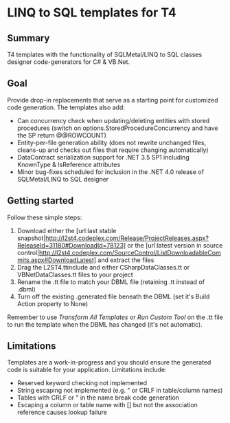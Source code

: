 # LINQ to SQL templates for T4

## Summary
T4 templates with the functionality of SQLMetal/LINQ to SQL classes designer code-generators for C# & VB.Net.

## Goal
Provide drop-in replacements that serve as a starting point for customized code generation. The templates also add:

- Can concurrency check when updating/deleting entities with stored procedures (switch on options.StoredProcedureConcurrency and have the SP return @@ROWCOUNT)
- Entity-per-file generation ability (does not rewrite unchanged files, cleans-up and checks out files that require changing automatically)
- DataContract serialization support for .NET 3.5 SP1 including KnownType & IsReference attributes
- Minor bug-fixes scheduled for inclusion in the .NET 4.0 release of SQLMetal/LINQ to SQL designer

## Getting started
Follow these simple steps:

1. Download either the [url:last stable snapshot|http://l2st4.codeplex.com/Release/ProjectReleases.aspx?ReleaseId=31180#DownloadId=78123] or the [url:latest version in source control|http://l2st4.codeplex.com/SourceControl/ListDownloadableCommits.aspx#DownloadLatest] and extract the files
2. Drag the L2ST4.ttinclude and either CSharpDataClasses.tt or VBNetDataClasses.tt files to your project
3. Rename the .tt file to match your DBML file (retaining .tt instead of .dbml)
4. Turn off the existing .generated file beneath the DBML (set it's Build Action property to None)

Remember to use *Transform All Templates* or *Run Custom Tool* on the .tt file to run the template when the DBML has changed (it's not automatic).

## Limitations
Templates are a work-in-progress and you should ensure the generated code is suitable for your application. Limitations include:

- Reserved keyword checking not implemented
- String escaping not implemented (e.g. " or CRLF in table/column names)
- Tables with CRLF or " in the name break code generation
- Escaping a column or table name with [] but not the association reference causes lookup failure
